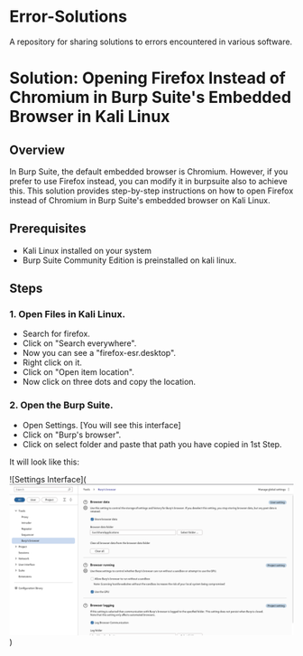 # Error-Solutions
 A repository for sharing solutions to errors encountered in various software.

# Solution: Opening Firefox Instead of Chromium in Burp Suite's Embedded Browser in Kali Linux

## Overview

In Burp Suite, the default embedded browser is Chromium. However, if you prefer to use Firefox instead, you can modify it in burpsuite also to achieve this. This solution provides step-by-step instructions on how to open Firefox instead of Chromium in Burp Suite's embedded browser on Kali Linux.

## Prerequisites

- Kali Linux installed on your system
- Burp Suite Community Edition is preinstalled on kali linux.

## Steps

### 1. Open Files in Kali Linux.

 - Search for firefox.
 - Click on "Search everywhere".
 - Now you can see a "firefox-esr.desktop".
 - Right click on it.
 - Click on "Open item location".
 - Now click on three dots and copy the location.

### 2. Open the Burp Suite.

- Open Settings. [You will see this interface]
- Click on "Burp's browser".
- Click on select folder and paste that path you have copied in 1st Step.

It will look like this:
 
 ![Settings Interface](![alt text](<Screenshots/Screenshot from 2024-04-02 23-34-11.png>))